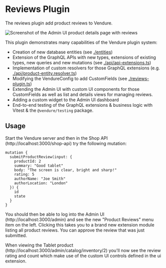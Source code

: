 # Reviews Plugin

The reviews plugin add product reviews to Vendure.

![Screenshot of the Admin UI product details page with reviews](../../../product-reviews-screenshot.webp)

This plugin demonstrates many capabilities of the Vendure plugin system:

- Creation of new database entities (see [./entities](./entities))
- Extension of the GraphQL APIs with new types, extensions of existing types, new queries and new mutations (see [./api/api-extensions.ts](api/api-extensions.ts))
- Implementation of custom resolvers for those GraphQL extensions (e.g. [./api/product-entity.resolver.ts](api/product-entity.resolver.ts))
- Modifying the VendureConfig to add CustomFields (see [./reviews-plugin.ts](./reviews-plugin.ts))
- Extending the Admin UI with custom UI components for those CustomFields as well as list and details views for managing reviews.
- Adding a custom widget to the Admin UI dashboard
- End-to-end testing of the GraphQL extensions & business logic with Vitest & the `@vendure/testing` package.

## Usage

Start the Vendure server and then in the Shop API (http://localhost:3000/shop-api) try the following mutation:

```SDL
mutation {
  submitProductReview(input: {
    productId: 2
    summary: "Good tablet"
    body: "The screen is clear, bright and sharp!"
    rating: 5
    authorName: "Joe Smith"
    authorLocation: "London"
  }) {
    id
    state
  }
}
```

You should then be able to log into the Admin UI (http://localhost:3000/admin) and see the new "Product Reviews" menu item on the left. Clicking this takes you to a brand new extension module listing all product reviews. You can approve the review that was just submitted.

When viewing the Tablet product (http://localhost:3000/admin/catalog/inventory/2) you'll now see the review rating and count which make use of the custom UI controls defined in the ui extension.
